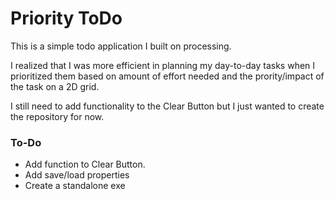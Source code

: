 # Priority ToDo 

This is a simple todo application I built on processing. 

I realized that I was more efficient in planning my day-to-day tasks when I prioritized them based on amount of effort needed and the prority/impact of the task on a 2D grid.

I still need to add functionality to the Clear Button but I just wanted to create the repository for now.

### To-Do
* Add function to Clear Button.
* Add save/load properties
* Create a standalone exe